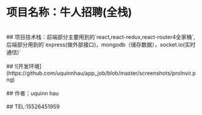 # 项目名称：牛人招聘(全栈)<br/>
<br/>
## 项目技术栈：前端部分主要用到的`react,react-redux,react-router4全家桶`,后端部分用到的`express(做外部接口)，mongodb（储存数据），socket.io(实时通信)`<br/>
<br/>
## ![开发环境](https://github.com/uquinnhau/app_job/blob/master/screenshots/proInvir.png)<br/>
<br/>
## 作者：uquinn hau <br/>
<br/>
## TEL:15526451959
